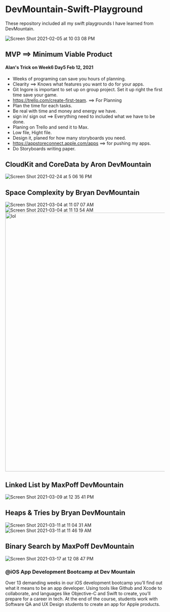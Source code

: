 # DevMountain-Swift-Playground

These repository included all my swift playgrounds I have learned from DevMountain.

![Screen Shot 2021-02-05 at 10 03 08 PM](https://user-images.githubusercontent.com/57606580/107108523-31376480-67fe-11eb-8bbe-05950cbbbffd.png)

## MVP ==> Minimum Viable Product
#### Alan's Trick on Week6 Day5 Feb 12, 2021
- Weeks of programing can save you hours of planning.
- Clearity ==> Knows what features you want to do for your apps.
- Git Ingore is important to set up on group project. Set it up right the first time save your game.
- https://trello.com/create-first-team. ==> For Planning
- Plan the time for each tasks.
- Be real with time and money and energy we have.
- sign in/ sign out ==> Everything need to included what we have to be done.
- Planing on Trello and send it to Max.
- Low file, Hight file. 
- Design it, planed for how many storyboards you need.
- https://appstoreconnect.apple.com/apps ==> for pushing my apps.
- Do Storyboards writing paper.

## CloudKit and CoreData by Aron DevMountain
![Screen Shot 2021-02-24 at 5 06 16 PM](https://user-images.githubusercontent.com/57606580/109204988-a0ec9f80-776b-11eb-9e95-133dc326fd10.png)

## Space Complexity by Bryan DevMountain
![Screen Shot 2021-03-04 at 11 07 07 AM](https://user-images.githubusercontent.com/57606580/110006502-5de87a00-7cdf-11eb-84fd-9fb54b671fa3.png)
![Screen Shot 2021-03-04 at 11 13 54 AM](https://user-images.githubusercontent.com/57606580/110006505-5f19a700-7cdf-11eb-8cc2-81f5baa2c2ff.png)
<img width="818" alt="lol" src="https://user-images.githubusercontent.com/57606580/110024979-6ac39880-7cf4-11eb-9c4b-4e351fd3a326.png">

## Linked List by MaxPoff DevMountain
![Screen Shot 2021-03-09 at 12 35 41 PM](https://user-images.githubusercontent.com/57606580/110527213-4abd1c00-80dc-11eb-8262-b211ca42b30d.png)

## Heaps & Tries by Bryan DevMountain
![Screen Shot 2021-03-11 at 11 04 31 AM](https://user-images.githubusercontent.com/57606580/110841334-60148080-826b-11eb-8f8e-a83cff7e0453.png)
![Screen Shot 2021-03-11 at 11 46 19 AM](https://user-images.githubusercontent.com/57606580/110841338-6145ad80-826b-11eb-8300-937957a05dcc.png)

## Binary Search by MaxPoff DevMountain
![Screen Shot 2021-03-17 at 12 08 47 PM](https://user-images.githubusercontent.com/57606580/111524262-34d9d780-872a-11eb-8b2b-cb5ff545fa91.png)



### @iOS App Development Bootcamp at Dev Mountain
Over 13 demanding weeks in our iOS development bootcamp you’ll find out what it means to be an app developer. Using tools like Github and Xcode to collaborate, and languages like Objective-C and Swift to create, you’ll prepare for a career in tech. At the end of the course, students work with Software QA and UX Design students to create an app for Apple products.
